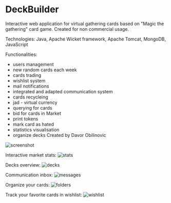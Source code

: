 DeckBuilder
===========

Interactive web application for virtual gathering cards based on "Magic the gathering" card game.
Created for non commercial usage.

Technologies: Java, Apache Wicket framework, Apache Tomcat, MongoDB, JavaScript

Functionalities:
 * users management
 * new random cards each week
 * cards trading
 * wishlist system
 * mail notifications
 * integrated and adapted communication system
 * cards recycleing
 * jad - virtual currency
 * querying for cards
 * bid for cards in Market
 * print tokens
 * mark card as hated 
 * statistics visualisation
 * organize decks 
Created by Davor Obilinovic

![screenshot](https://cloud.githubusercontent.com/assets/4610139/21763985/155731e2-d661-11e6-8558-933bd119c4ba.png)

Interactive market stats:
![stats](https://cloud.githubusercontent.com/assets/4610139/23850421/ae8333a2-07df-11e7-9cb8-01e5d1763f0a.png)

Decks overview:
![decks](https://cloud.githubusercontent.com/assets/4610139/21764472/9a0b7af4-d663-11e6-80cb-2d05575b427c.png)

Communication inbox:
![messages](https://cloud.githubusercontent.com/assets/4610139/21764473/9a23a46c-d663-11e6-861e-be1d3862e234.png)

Organize your cards:
![folders](https://cloud.githubusercontent.com/assets/4610139/21764474/9a368c8a-d663-11e6-9adc-561d8411da94.png)

Track your favorite cards in wishlist:
![wishlist](https://cloud.githubusercontent.com/assets/4610139/21764475/9a37a494-d663-11e6-880d-b92002ee75be.png)

